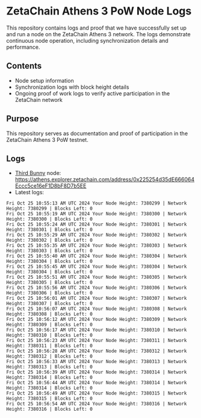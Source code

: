 # ZetaChain Athens 3 PoW Node Logs
This repository contains logs and proof that we have successfully set up and run a node on the ZetaChain Athens 3 network. The logs demonstrate continuous node operation, including synchronization details and performance.

## Contents
- Node setup information
- Synchronization logs with block height details
- Ongoing proof of work logs to verify active participation in the ZetaChain network

## Purpose
This repository serves as documentation and proof of participation in the ZetaChain Athens 3 PoW testnet.

## Logs

- [Third Bunny](https://thirdbunny.xyz/) node: https://athens.explorer.zetachain.com/address/0x225254d35dE666064Eccc5ce16eF1D8bF8D7b5EE
- Latest logs:
```
Fri Oct 25 10:55:13 AM UTC 2024 Your Node Height: 7380299 | Network Height: 7380299 | Blocks Left: 0
Fri Oct 25 10:55:19 AM UTC 2024 Your Node Height: 7380300 | Network Height: 7380300 | Blocks Left: 0
Fri Oct 25 10:55:24 AM UTC 2024 Your Node Height: 7380301 | Network Height: 7380301 | Blocks Left: 0
Fri Oct 25 10:55:29 AM UTC 2024 Your Node Height: 7380302 | Network Height: 7380302 | Blocks Left: 0
Fri Oct 25 10:55:35 AM UTC 2024 Your Node Height: 7380303 | Network Height: 7380303 | Blocks Left: 0
Fri Oct 25 10:55:40 AM UTC 2024 Your Node Height: 7380304 | Network Height: 7380304 | Blocks Left: 0
Fri Oct 25 10:55:45 AM UTC 2024 Your Node Height: 7380304 | Network Height: 7380304 | Blocks Left: 0
Fri Oct 25 10:55:51 AM UTC 2024 Your Node Height: 7380305 | Network Height: 7380305 | Blocks Left: 0
Fri Oct 25 10:55:56 AM UTC 2024 Your Node Height: 7380306 | Network Height: 7380306 | Blocks Left: 0
Fri Oct 25 10:56:01 AM UTC 2024 Your Node Height: 7380307 | Network Height: 7380307 | Blocks Left: 0
Fri Oct 25 10:56:07 AM UTC 2024 Your Node Height: 7380308 | Network Height: 7380308 | Blocks Left: 0
Fri Oct 25 10:56:12 AM UTC 2024 Your Node Height: 7380309 | Network Height: 7380309 | Blocks Left: 0
Fri Oct 25 10:56:17 AM UTC 2024 Your Node Height: 7380310 | Network Height: 7380310 | Blocks Left: 0
Fri Oct 25 10:56:23 AM UTC 2024 Your Node Height: 7380311 | Network Height: 7380311 | Blocks Left: 0
Fri Oct 25 10:56:28 AM UTC 2024 Your Node Height: 7380312 | Network Height: 7380312 | Blocks Left: 0
Fri Oct 25 10:56:33 AM UTC 2024 Your Node Height: 7380313 | Network Height: 7380313 | Blocks Left: 0
Fri Oct 25 10:56:39 AM UTC 2024 Your Node Height: 7380314 | Network Height: 7380314 | Blocks Left: 0
Fri Oct 25 10:56:44 AM UTC 2024 Your Node Height: 7380314 | Network Height: 7380314 | Blocks Left: 0
Fri Oct 25 10:56:49 AM UTC 2024 Your Node Height: 7380315 | Network Height: 7380315 | Blocks Left: 0
Fri Oct 25 10:56:54 AM UTC 2024 Your Node Height: 7380316 | Network Height: 7380316 | Blocks Left: 0
```
